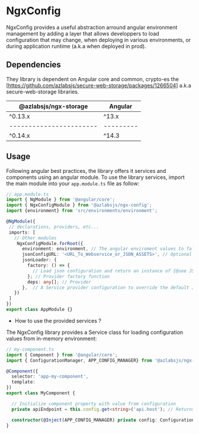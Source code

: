 # NgxConfig

NgxConfig provides a useful abstraction arround angular environment management by adding a layer that allows developpers to load configuration that may change, when deploying in various environments, or during application runtime (a.k.a when deployed in prod).

## Dependencies

They library is dependent on Angular core and common, crypto-es the [https://github.com/azlabsjs/secure-web-storage/packages/1266504] a.k.a secure-web-storage libraries.

| @azlabsjs/ngx-storage | Angular |
|-----------------------|---------|
| ^0.13.x               | ^13.x   |
|-----------------------|---------|
| ^0.14.x               | ^14.3   |

## Usage

Following angular best practices, the library offers it services and components using an angular module. To use the library services, import the main module into your `app.module.ts` file as follow:

```ts
// app.module.ts
import { NgModule } from '@angular/core';
import { NgxConfigModule } from '@azlabsjs/ngx-config';
import {environment} from 'src/environments/environment';

@NgModule({
 // declarations, providers, etc...
 imports: [
   // Other modules
    NgxConfigModule.forRoot({
      environment: environment, // The angular enviroment values to fallback to if not JSON configuration are provided
      jsonConfigURL: '<URL_To_Webservice_or_JSON_ASSETS>', // Optional
      jsonLoader: {
        factory: () => {
          // Load json configuration and return an instance of {@see JSONConfigLoader} type
        }; // Provider factory function
        deps: any[]; // Provider 
      },  // A Service provider configuration to override the default JSON loader
   })
 ]
})
export class AppModule {}
```

- How to use the provided services ?

The NgxConfig library provides a Service class for loading configuration values from in-memory environment:

```ts
// my-component.ts
import { Component } from '@angular/core';
import { ConfigurationManager, APP_CONFIG_MANAGER} from '@azlabsjs/ngx-config';

@Component({
  selector: 'app-my-component',
  template: 
})
export class MyComponent {

  // Initialize component property with value from configuration
  private apiEndpoint = this.config.get<string>('api.host'); // Returns a string value pointing to the endpoint API

  constructor(@Inject(APP_CONFIG_MANAGER) private config: ConfigurationManager) {}
}
```
